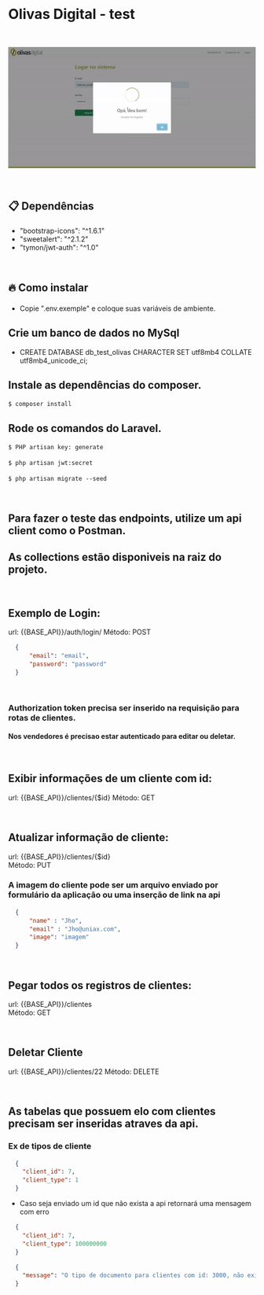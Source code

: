 <br> 

# Olivas Digital - test 

<br>
<p align="left">
    <img src="https://raw.githubusercontent.com/Marcos-SCO/Vaga-Desenvolvedor-PHP/main/olivas-test/public/images/api/default/showGif.gif" width="700" title="Show Gif">
</p>
<br>

## <p id='dependencies'>📋 Dependências</p>

<ul>
  <li>"bootstrap-icons": "^1.6.1"</li>
  <li>"sweetalert": "^2.1.2"</li>
  <li>"tymon/jwt-auth": "^1.0"</li>
</ul>

<br>

## <p id='install'>🔥 Como instalar</p>

- Copie ".env.exemple" e coloque suas variáveis de ambiente.


## Crie um banco de dados no MySql

- CREATE DATABASE db_test_olivas CHARACTER SET utf8mb4 COLLATE utf8mb4_unicode_ci;


## Instale as dependências do composer.

```shell
$ composer install
```

## Rode os comandos do Laravel.

```shell
$ PHP artisan key: generate

$ php artisan jwt:secret

$ php artisan migrate --seed
```

<br/>

## Para fazer o teste das endpoints, utilize um api client como o Postman. 
## As collections estão disponiveis na raiz do projeto.

<br/>

## Exemplo de Login: 
url: {{BASE_API}}/auth/login/ 
Método: POST
```json
  {
      "email": "email", 
      "password": "password" 
  }
```

<br>

### Authorization token precisa ser inserido na requisição para rotas de clientes. 
#### Nos vendedores é precisao estar autenticado para editar ou deletar.

<br>

## Exibir informações de um cliente com id: 

url: {{BASE_API}}/clientes/{$id} 
Método: GET

<br>

## Atualizar informação de cliente: 
url: {{BASE_API}}/clientes/{$id}   
Método: PUT

  ### A imagem do cliente pode ser um arquivo enviado por formulário da aplicação ou uma inserção de link na api
```json
  {
      "name" : "Jho",
      "email" : "Jho@uniax.com",
      "image": "imagem" 
  }
```
<br>

## Pegar todos os registros de clientes:
url: {{BASE_API}}/clientes  
Método: GET

<br>

## Deletar Cliente
url: {{BASE_API}}/clientes/22
Método: DELETE

<br>

## As tabelas que possuem elo com clientes precisam ser inseridas atraves da api.

### Ex de tipos de cliente
```json  
  {
    "client_id": 7,
    "client_type": 1
  }
```
- Caso seja enviado um id que não exista a api retornará uma mensagem com erro

```json  
  {
    "client_id": 7,
    "client_type": 100000000
  }
```

```json  
  {
    "message": "O tipo de documento para clientes com id: 3000, não existe!"
  }
``` 